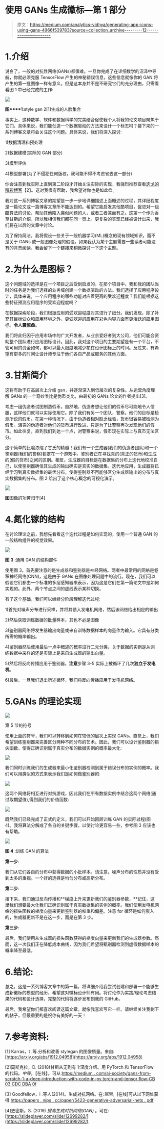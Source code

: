 # 使用 GANs 生成徽标—第 1 部分

> 原文：<https://medium.com/analytics-vidhya/generating-app-icons-using-gans-4966f539783?source=collection_archive---------12----------------------->

# 1.介绍

说白了，一般的对抗性网络(GANs)都很难。一旦你完成了在详细数学的沼泽中导航，你就必须克服 TensorFlow 产生的神秘错误信息，这些信息就像你的 GAN 将产生的第一批图像一样有意义。但是这本身并不是不研究它们的充分理由，只需看看图 1 中已经完成的工作:

![](img/3312641e7aebdf80424cdc0fae29c78b.png)

**图****1**:style gan 2[1]生成的人脸集合

事实上，这种数学、软件和数据科学的完美结合促使我个人将我的论文项目聚焦于它们。具体来说，我们能创造一个数据驱动的方法来设计一个标志吗？接下来的一系列博客文章将会关注这个问题。具体来说，我们将深入探讨:

1)数据清理和预处理

2)数据建模(实际的 GAN 部分)

3)模型评估

4)模型部署(为了不侵犯任何版权，我可能不得不考虑省去这一部分)

你会注意到我实际上直到第二阶段才开始关注实际的实现，我强烈推荐查看[迭戈的精彩博客](/ai-society/gans-from-scratch-1-a-deep-introduction-with-code-in-pytorch-and-tensorflow-cb03cdcdba0f)【2】。这对我很有帮助，我希望对你也是如此😊。

我对这一系列博客文章的期望是一步一步地详细描述上面概述的过程，其详细程度是一篇论文或一篇博客文章所不能达到的。希望它能启发其他酷项目，促进对一组酷算法的讨论，帮助其他陷入类似问题的人，或者三者兼而有之。这第一个作为香草甘斯的介绍，所以我相信我们都在同一页上。更复杂的实现已经被设计出来，我们将在以后的文章中讨论。

为了保持简洁，我将假设一些关于一般机器学习(ML)概念的现有领域知识，而不是关于 GANs 或一般图像处理的假设。如果我认为某个主题需要一些读者可能没有的背景阅读，我会留下一个链接来稍微探讨一下这个主题。

# 2.为什么是图标？

这个问题域的选择是在一个项目之后受到启发的，在那个项目中，我和我的团队当时的任务是为我们选择的业务域创建一个数据驱动的方法。我们选择了应用程序设计，具体来说，一个应用程序的哪些功能对应着更高的受欢迎程度？我们能根据这些特征预测应用程序的受欢迎程度吗？

在数据探索阶段，我们根据应用的受欢迎程度对其进行了细分。我们发现，除了补充其目标受众和应用环境之外，更受欢迎的应用在彩色内容方面有更活跃的应用图标。**令人震惊😱**。

我们将此归因于应用市场中的广大开发者，从业余爱好者到大公司，他们可能会资助整个团队进行应用图标设计。因此，我对这个项目的主要期望是有一个平台，不管可用的资金如何，都可以最大限度地减少花在设计图标上的时间。反过来，有希望有更多的时间让设计师专注于他们各自产品或服务的其他方面。

# 3.甘斯简介

这将有助于在高层次上介绍 gan，并逐渐深入到低层次的复杂性。从运营角度理解 GANs 的一个奇妙类比是伪币类比，由最初的 GANs 论文的作者提出[3]。

考虑一组伪造者试图制造假币。自然地，伪造者想让他们的假币尽可能地令人信服，这样他们就可以实际使用它。除了我们有另一个团队，警察，他们的目标是检测所说的假币。在第一种情况下，由于伪造者相对缺乏经验，货币很容易被检测为假币。沮丧的伪造者对他们的货币进行改进，只是为了让警察再次发现他们的假币。如此往复，直到我们到达一个点，对警察来说，假币现在实际上与真币无法区分。

这个简单的比喻浓缩了甘氏的精髓！我们有一个生成器(我们的伪造者团队)和一个鉴别器(我们的警察)锁定在一个游戏中。鉴别者正在寻找真的(真正的货币)和生成的(假的货币)之间的区别。相反，生成器的目标是在数据集的分布上迭代地校准自己，以使鉴别器确信其生成的输出确实是真实的数据集。迭代地应用，生成器将已经学习到真实数据集的最优分布，使得鉴别器不再能够区分生成器输出的分布与真实数据集的分布。图 2 给出了这个核心概念的可视化演示。

![](img/44ce4f57cddb78ca64bfd2de11b0cf7a.png)

**图**图像的功劳归于[4]

# 4.氮化镓的结构

在讨论理论之前，我想先看看这个迭代过程是如何实现的，使用一个普通 GAN 的一般结构组件的视觉效果。

![](img/3644a50518ba6df464c74cdba02db067.png)

**图** **3** :通用 GAN 的结构部件

使用图 3，首先要注意的是生成器和鉴别器是神经网络。两者中最常用的网络是卷积神经网络(CNN)，这是由于 GANs 在图像处理问题中的流行。现在，我们可以假设它们都由一个标准的多层感知器来表示，因为这是它们在第一篇论文中是如何实现的。此外，两个节点之间的虚线表示某种切换。

有了这个基础，我们可以继续分阶段理解迭代过程:

1)首先对噪声分布进行采样，并将其馈入发电机网络，然后该网络给出相应的输出

2)然后获取训练数据的批量样本，其也不必是图像

3)鉴别器网络将发生器输出向量或来自训练数据样本的向量作为输入。它具有分类所需的概率输出。

4)鉴别器然后使用最后一点中概述的概率进行二元分类，关于数据的实例是从训练数据中采样的还是实际上是来自生成器的输出向量。

5)然后将反向传播应用于鉴别器。**注意**步骤 3-5 实际上被循环了几次**独立于发电机**。

6)最后，一旦我们退出所述循环，我们将反向传播应用于发电机网络。

# 5.GANs 的理论实现

![](img/12b8def48cd652266c27afb0b770593b.png)

第 5 节的符号

使用上面的符号，我们可以转移到如何在较低的层次上实现 GANs。直觉上，我们希望训练鉴别器来完善区分两种不同分布的艺术。因此，我们可以设计鉴别器的损失函数，使得正确识别属于真实分布的数据实例的概率最大化:

![](img/1487896a1763ead6f3178b0185ef994a.png)

我们同时训练我们的生成器来最小化鉴别器检测到属于错误分布的实例的概率。我们可以用类似的方式来表示我们是如何做鉴别器的:

![](img/97760f126efa4ad79ce8269cdef20809.png)

这两个网络将相互进行对抗游戏，因此我们在所有数据实例中结合这两个网络(通过取期望值),得到我们的价值函数:

![](img/c90e3b813c7aab6ce58eaa652be41a83.png)

既然我们已经完成了正式的定义，我们可以开始回顾训练 GAN 的实际过程(图 4)。我将算法分解成了各自的关键步骤，以使讨论更容易一些，参考图 3 应该也有帮助。

![](img/eaa2343662f549b8a085df95abf8bb08.png)

**图 4** :训练 GAN 的算法

**第一步**:

我们从它们各自的分布中获得数据的小批样本。请注意，噪声分布的性质并没有受到太多的重视。一个好的选择是均匀分布或高斯分布。

**第二步**:

接下来，我们通过反向传播和**梯度上升来更新我们的鉴别器参数，**记住，这里我们想要最大化我们正确识别属于真实数据集的实例的概率。我们使用发电机网络的损失函数的梯度向量来更新鉴别器的权重和偏差。注意 for 循环是如何嵌入的，生成器更新不是在这一步，而是在第 3 步。

**第三步**:

最后，我们使用从生成器的损失函数获得的梯度向量来更新我们的生成器参数。然而，这一次我们正在降低成本曲线，因为我们希望将甄别器检测到虚假数据样本的概率降至最低。

# 6.结论:

总之，这是一系列博客文章中的第一篇，将详细介绍我尝试创建和部署一个能够生成新徽标的模型的经历，希望这对徽标设计师有用。将讨论作为实践/理论考虑结果的代码和设计选择，完整的代码将逐步发布到我的 GitHub。

最后，我希望你们都喜欢阅读这篇文章，就像我喜欢写它一样。请继续关注我剩下的帖子，但最重要的是祝你有美好的一天！

# 7.参考资料:

[1] Karras，t .等.分析和改善 stylegan 的图像质量。来自:[https://arxiv.org/abs/1912.04958](https://arxiv.org/abs/1912.04958)

[2]莫斯克拉，D. (2018)甘斯从无到有 1:深度介绍。用 PyTorch 和 TensorFlow 的代码。*中等*。【在线】。可从:[https://medium . com/ai-society/gans-from-scratch-1-a-deep-introduction-with-code-in-py torch-and-tensor flow-CB 03 CDC DBA 0f](/ai-society/gans-from-scratch-1-a-deep-introduction-with-code-in-pytorch-and-tensorflow-cb03cdcdba0f)

[3] Goodfellow，I .等人(2014)。生成对抗网络。在:*辊隙*。[在线]可从以下网址获得:[https://papers . nips . cc/paper/5423-generative-adversarial-nets . pdf](https://papers.nips.cc/paper/5423-generative-adversarial-nets.pdf)

[4]史密斯，S. (2019) *提高生成对抗网络(GAN)* 。可在:[https://slideplayer.com/slide/12699282/](https://slideplayer.com/slide/12699282/)